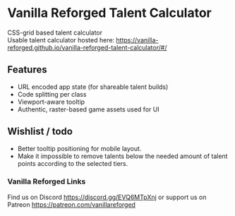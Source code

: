 # Vanilla Reforged Talent Calculator

CSS-grid based talent calculator  
Usable talent calculator hosted here: https://vanilla-reforged.github.io/vanilla-reforged-talent-calculator/#/

## Features

- URL encoded app state (for shareable talent builds)
- Code splitting per class
- Viewport-aware tooltip
- Authentic, raster-based game assets used for UI

## Wishlist / todo  
 
- Better tooltip positioning for mobile layout.
- Make it impossible to remove talents below the needed amount of talent points according to the selected tiers.

### Vanilla Reforged Links

Find us on Discord
https://discord.gg/EVQ6MTpXnj
or support us on Patreon
https://patreon.com/vanillareforged
